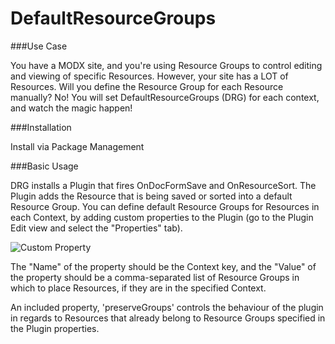 DefaultResourceGroups
=====================

###Use Case

You have a MODX site, and you're using Resource Groups to control editing and viewing of specific Resources. However, your site has a LOT of Resources. Will you define the Resource Group for each Resource manually? No! You will set DefaultResourceGroups (DRG) for each context, and watch the magic happen!

###Installation

Install via Package Management

###Basic Usage

DRG installs a Plugin that fires OnDocFormSave and OnResourceSort. The Plugin adds the Resource that is being saved or sorted into a default Resource Group. You can define default Resource Groups for Resources in each Context, by adding custom properties to the Plugin (go to the Plugin Edit view and select the "Properties" tab). 

![Custom Property](https://github.com/modxcms/DefaultResourceGroups/core/components/defaultresourcegroups/docs/screenshot.png "Custom Property")

The "Name" of the property should be the Context key, and the "Value" of the property should be a comma-separated list of Resource Groups in which to place Resources, if they are in the specified Context.

An included property, 'preserveGroups' controls the behaviour of the plugin in regards to Resources that already belong to Resource Groups specified in the Plugin properties.

